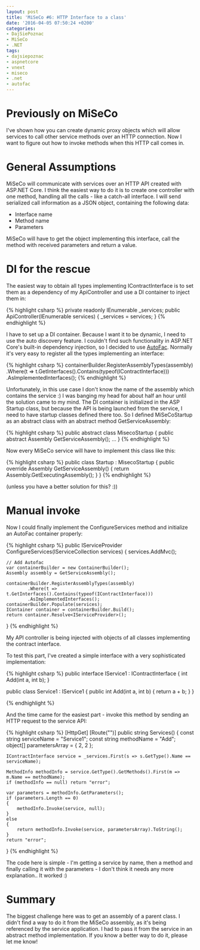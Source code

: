 ```yaml
---
layout: post
title: 'MiSeCo #6: HTTP Interface to a class'
date: '2016-04-05 07:50:24 +0200'
categories:
- DajSiePoznac
- MiSeCo
- .NET
tags:
- dajsiepoznac
- aspnetcore
- vnext
- miseco
- .net
- autofac
---
```

# Previously on MiSeCo
I've shown how you can create dynamic proxy objects which will allow services to call other service methods over an HTTP connection. Now I want to figure out how to invoke methods when this HTTP call comes in.

# General Assumptions
MiSeCo will communicate with services over an HTTP API created with ASP.NET Core. I think the easiest way to do it is to create one controller with one method, handling all the calls - like a catch-all interface. I will send serialized call information as a JSON object, containing the following data:

* Interface name
* Method name
* Parameters

MiSeCo will have to get the object implementing this interface, call the method with received parameters and return a value.

# DI for the rescue
The easiest way to obtain all types implementing IContractInterface is to set them as a dependency of my ApiController and use a DI container to inject them in: 

{% highlight csharp %}
private readonly IEnumerable<IContractInterface> _services;
public ApiController(IEnumerable<IContractInterface> services)
{
    _services = services;
}
{% endhighlight %}

I have to set up a DI container. Because I want it to be dynamic, I need to use the auto discovery feature. I couldn't find such functionality in ASP.NET Core's built-in dependency injection, so I decided to use [AutoFac](http://autofac.org/). Normally it's very easy to register all the types implementing an interface:

{% highlight csharp %}
containerBuilder.RegisterAssemblyTypes(assembly)
    .Where(t => t.GetInterfaces().Contains(typeof(IContractInterface)))
    .AsImplementedInterfaces();
{% endhighlight %}

Unfortunately, in this use case I don't know the name of the assembly which contains the service :) I was banging my head for about half an hour until the solution came to my mind. The DI container is initialized in the ASP Startup class, but because the API is being launched from the service, I need to have startup classes defined there too. So I defined MiSeCoStartup as an abstract class with an abstract method GetServiceAssembly:

{% highlight csharp %}
public abstract class MisecoStartup
{
    public abstract Assembly GetServiceAssembly();
    ...
}
{% endhighlight %}

Now every MiSeCo service will have to implement this class like this: 

{% highlight csharp %}
public class Startup : MisecoStartup
{
    public override Assembly GetServiceAssembly()
    {
        return Assembly.GetExecutingAssembly();
    }
}
{% endhighlight %}

(unless you have a better solution for this? :)) 

# Manual invoke
Now I could finally implement the ConfigureServices method and initialize an AutoFac container properly:

{% highlight csharp %}
public IServiceProvider ConfigureServices(IServiceCollection services)
{
    services.AddMvc();

    // Add Autofac
    var containerBuilder = new ContainerBuilder();
    Assembly assembly = GetServiceAssembly();

    containerBuilder.RegisterAssemblyTypes(assembly)
            .Where(t => t.GetInterfaces().Contains(typeof(IContractInterface)))
            .AsImplementedInterfaces();
    containerBuilder.Populate(services);
    IContainer container = containerBuilder.Build();
    return container.Resolve<IServiceProvider>();
}
{% endhighlight %}

My API controller is being injected with objects of all classes implementing the contract interface. 

To test this part, I've created a simple interface with a very sophisticated implementation:

{% highlight csharp %}
public interface IService1 : IContractInterface
{
    int Add(int a, int b);
}

public class Service1 : IService1
{
    public int Add(int a, int b)
    {
        return a + b;
    }
}

{% endhighlight %}

And the time came for the easiest part - invoke this method by sending an HTTP request to the service API:

{% highlight csharp %}
[HttpGet]
[Route("")]
public string Services()
{
    const string serviceName = "Service1";
    const string methodName = "Add";
    object[] parametersArray = { 2, 2 };

    IContractInterface service = _services.First(s => s.GetType().Name == serviceName);

    MethodInfo methodInfo = service.GetType().GetMethods().First(m => m.Name == methodName);
    if (methodInfo == null) return "error";

    var parameters = methodInfo.GetParameters();
    if (parameters.Length == 0)
    {
        methodInfo.Invoke(service, null);
    }
    else
    {
        return methodInfo.Invoke(service, parametersArray).ToString();
    }
    return "error";
}
{% endhighlight %}

The code here is simple - I'm getting a service by name, then a method and finally calling it with the parameters - I don't think it needs any more explanation.. It worked :) 

# Summary
The biggest challenge here was to get an assembly of a parent class. I didn't find a way to do it from the MiSeCo assembly, as it's being referenced by the service application. I had to pass it from the service in an abstract method implementation. If you know a better way to do it, please let me know! 

